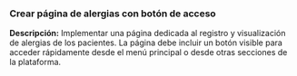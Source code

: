 ### Crear página de alergias con botón de acceso

**Descripción:** Implementar una página dedicada al registro y visualización de alergias de los pacientes. La página debe incluir un botón visible para acceder rápidamente desde el menú principal o desde otras secciones de la plataforma.